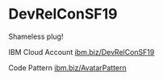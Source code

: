# DevRelConSF19

Shameless plug!

IBM Cloud Account
[ibm.biz/DevRelConSF19](ibm.biz/DevRelConSF19)

Code Pattern
[ibm.biz/AvatarPattern](ibm.biz/AvatarPattern )
